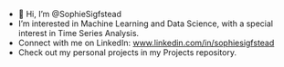 - 👋 Hi, I’m @SophieSigfstead
- I’m interested in Machine Learning and Data Science, with a special interest in Time Series Analysis.
- Connect with me on LinkedIn: www.linkedin.com/in/sophiesigfstead
- Check out my personal projects in my Projects repository. 


<!---
SophieSigfstead/SophieSigfstead is a ✨ special ✨ repository because its `README.md` (this file) appears on your GitHub profile.
You can click the Preview link to take a look at your changes.
--->
